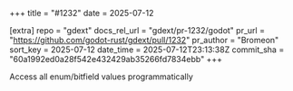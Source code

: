 +++
title = "#1232"
date = 2025-07-12

[extra]
repo = "gdext"
docs_rel_url = "gdext/pr-1232/godot"
pr_url = "https://github.com/godot-rust/gdext/pull/1232"
pr_author = "Bromeon"
sort_key = 2025-07-12
date_time = 2025-07-12T23:13:38Z
commit_sha = "60a1992ed0a28f542e432429ab35266fd7834ebb"
+++

Access all enum/bitfield values programmatically
